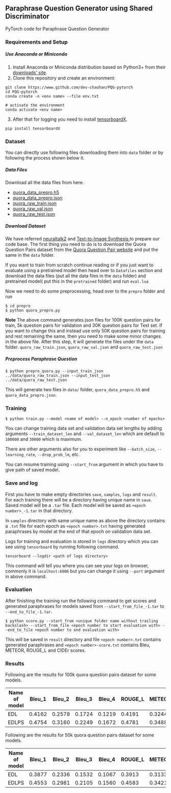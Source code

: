 ## Paraphrase Question Generator using Shared Discriminator

PyTorch code for Paraphrase Question Generator

### Requirements and Setup

##### Use Anaconda or Miniconda

1. Install Anaconda or Miniconda distribution based on Python3+ from their [downloads' site](https://conda.io/docs/user-guide/install/download.html).
2. Clone this repository and create an environment:

```
git clone https://www.github.com/dev-chauhan/PQG-pytorch
cd PQG-pytorch
conda create -n <env name> --file env.txt

# activate the environment
conda activate <env name>
```
3. After that for logging you need to install [tensorboardX](https://github.com/lanpa/tensorboardX).
```
pip install tensorboardX
```
### Dataset

You can directly use following files downloading them into `data` folder or by following the process shown below it.
##### Data Files
Download all the data files from here.
- [quora_data_prepro.h5](https://figshare.com/s/5463afb24cba05629cdf)
- [quora_data_prepro.json](https://figshare.com/s/5463afb24cba05629cdf)
- [quora_raw_train.json](https://figshare.com/s/5463afb24cba05629cdf)
- [quora_raw_val.json](https://figshare.com/s/5463afb24cba05629cdf)
- [quora_raw_test.json](https://figshare.com/s/5463afb24cba05629cdf)


##### Download Dataset
We have referred  [neuraltalk2](https://github.com/karpathy/neuraltalk2) and [Text-to-Image Synthesis ](https://github.com/reedscot/icml2016) to prepare our code base. The first thing you need to do is to download the Quora Question Pairs dataset from the [Quora Question Pair website](https://data.quora.com/First-Quora-Dataset-Release-Question-Pairs) and put the same in the `data` folder.

If you want to train from scratch continue reading or if you just want to evaluate using a pretrained model then head over to `Datafiles` section and download the data files (put all the data files in the `data` folder) and pretrained model( put this in the `pretrained` folder) and run `eval.lua`

Now we need to do some preprocessing, head over to the `prepro` folder and run

```
$ cd prepro
$ python quora_prepro.py
```

**Note** The above command generates json files for 100K question pairs for train, 5k question pairs for validation and 30K question pairs for Test set.
If you want to change this and instead use only 50K question pairs for training and rest remaining the same, then you need to make some minor changes in the above file. After this step, it will generate the files under the `data` folder. `quora_raw_train.json`, `quora_raw_val.json` and `quora_raw_test.json`

##### Preprocess Paraphrase Question

```
$ python prepro_quora.py --input_train_json ../data/quora_raw_train.json --input_test_json ../data/quora_raw_test.json
```
This will generate two files in `data/` folder, `quora_data_prepro.h5` and `quora_data_prepro.json`.

### Training

```
$ python train.py --model <name of model> --n_epoch <number of epochs>
```

You can change training data set and validation data set lengths by adding arguments `--train_dataset_len` and `--val_dataset_len` which are default to `100000` and `30000` which is maximum.

There are other arguments also for you to experiment like `--batch_size`, `--learning_rate`, `--drop_prob_lm`, etc.

You can resume training using `--start_from` argument in which you have to give path of saved model.
### Save and log

First you have to make empty directories `save`, `samples`, `logs` and `result`.  
For each training there will be a directory having unique name in `save`. Saved model will be a `.tar` file. Each model will be saved as `<epoch number>_-1.tar` in that directory.

In `samples` directory with same unique name as above the directory contains a `.txt` file for each epoch as `<epoch number>.txt` having generated paraphrases by model at the end of that epoch on validation data set.

Logs for training and evaluation is stored in `logs` directory which you can see using `tensorboard` by running following command.
```
tensorboard --logdir <path of logs directory>
```
This command will tell you where you can see your logs on browser, commonly it is `localhost:6006` but you can change it using `--port` argument in above command.
### Evaluation

After finishing the training run the following command to get scores and generated paraphrases for models saved from `--start_from_file_-1.tar` to `--end_to_file_-1.tar`.
```
$ python score.py --start_from <unique folder name without trailing backslash> --start_from_file <epoch number to start evaluation with> --end_to_file <epoch number to end evaluation with>
```
This will be saved in `result` directory and file `<epoch number>.txt` contains generated paraphrases and `<epoch number>-score.txt` contains Bleu, METEOR, ROUGE_L and CIDEr scores.

### Results
Following are the results for 100k quora question pairs dataset for some models.

Name of model | Bleu_1 | Bleu_2 | Bleu_3 | Bleu_4 | ROUGE_L | METEOR | CIDEr |
---|--|--|--|--|--|--|--|
EDL|0.4162|0.2578|0.1724|0.1219|0.4191|0.3244|0.6189|
EDLPS|0.4754|0.3160|0.2249|0.1672|0.4781|0.3488|1.0949|

Following are the results for 50k quora question pairs dataset for some models.

Name of model | Bleu_1 | Bleu_2 | Bleu_3 | Bleu_4 | ROUGE_L | METEOR | CIDEr |
---|--|--|--|--|--|--|--|
EDL|0.3877|0.2336|0.1532|0.1067|0.3913|0.3133|0.4550|
EDLPS|0.4553|0.2981 |0.2105|0.1560|0.4583|0.3421|0.9690|
